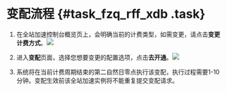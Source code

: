 # 变配流程 {#task_fzq_rff_xdb .task}

1.   在全站加速控制台概览页上，会明确当前的计费类型，如需变更，请点击**变更计费方式**。![](http://docs-aliyun.cn-hangzhou.oss.aliyun-inc.com/assets/pic/65061/cn_zh/1522663355520/Image%2039.png)

 
2.   进入**变配**页面，选择您想要变更的配置选项，点击**去开通**。![](http://docs-aliyun.cn-hangzhou.oss.aliyun-inc.com/assets/pic/65061/cn_zh/1522718598565/Image%2040.png)

 
3.   系统将在当前计费周期结束的第二自然日零点执行该变配，执行过程需要1-10分钟。变配生效前该全站加速实例将不能重复提交变配请求。 

